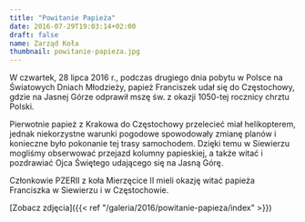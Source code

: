 ```yaml
---
title: "Powitanie Papieża"
date: 2016-07-29T19:03:14+02:00
draft: false
name: Zarząd Koła
thumbnail: powitanie-papieza.jpg
---
```


W czwartek, 28 lipca 2016 r., podczas drugiego dnia pobytu w Polsce na Światowych Dniach Młodzieży, papież Franciszek udał się do Częstochowy, gdzie na Jasnej Górze odprawił mszę św. z okazji 1050-tej rocznicy chrztu Polski.

<!--more-->

Pierwotnie papież z Krakowa do Częstochowy przelecieć miał helikopterem, jednak niekorzystne warunki pogodowe spowodowały zmianę planów i konieczne było pokonanie tej trasy samochodem. Dzięki temu w Siewierzu mogliśmy obserwować przejazd kolumny papieskiej, a także witać i pozdrawiać Ojca Świętego udającego się na Jasną Górę.

Członkowie PZERII z koła Mierzęcice II mieli okazję witać papieża Franciszka w Siewierzu i w Częstochowie.

[Zobacz zdjęcia]({{< ref "/galeria/2016/powitanie-papieza/index" >}})
